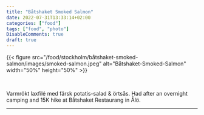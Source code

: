 ```yaml
---
title: "Båtshaket Smoked Salmon"
date: 2022-07-31T13:33:14+02:00
categories: ["food"]
tags: ["food", "photo"]
DisableComments: true
draft: true
---
```


{{< figure src="/food/stockholm/båtshaket-smoked-salmon/images/smoked-salmon.jpeg" alt="Båtshaket-Smoked-Salmon" width="50%" height="50%" >}}

<br>

Varmrökt laxfilé med färsk potatis-salad & örtsås. Had after an overnight camping and 15K hike at Båtshaket Restaurang in Ålö.

---